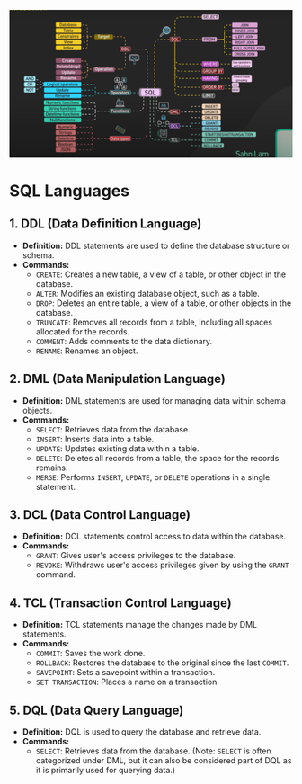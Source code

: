 ![SQL Learning roadmap](./assets/dbroadmap.png)



# SQL Languages

## 1. DDL (Data Definition Language)
- **Definition:** DDL statements are used to define the database structure or schema.
- **Commands:**
    - `CREATE`: Creates a new table, a view of a table, or other object in the database.
    - `ALTER`: Modifies an existing database object, such as a table.
    - `DROP`: Deletes an entire table, a view of a table, or other objects in the database.
    - `TRUNCATE`: Removes all records from a table, including all spaces allocated for the records.
    - `COMMENT`: Adds comments to the data dictionary.
    - `RENAME`: Renames an object.

## 2. DML (Data Manipulation Language)
- **Definition:** DML statements are used for managing data within schema objects.
- **Commands:**
    - `SELECT`: Retrieves data from the database.
    - `INSERT`: Inserts data into a table.
    - `UPDATE`: Updates existing data within a table.
    - `DELETE`: Deletes all records from a table, the space for the records remains.
    - `MERGE`: Performs `INSERT`, `UPDATE`, or `DELETE` operations in a single statement.

## 3. DCL (Data Control Language)
- **Definition:** DCL statements control access to data within the database.
- **Commands:**
    - `GRANT`: Gives user's access privileges to the database.
    - `REVOKE`: Withdraws user's access privileges given by using the `GRANT` command.

## 4. TCL (Transaction Control Language)
- **Definition:** TCL statements manage the changes made by DML statements.
- **Commands:**
    - `COMMIT`: Saves the work done.
    - `ROLLBACK`: Restores the database to the original since the last `COMMIT`.
    - `SAVEPOINT`: Sets a savepoint within a transaction.
    - `SET TRANSACTION`: Places a name on a transaction.

## 5. DQL (Data Query Language)
- **Definition:** DQL is used to query the database and retrieve data.
- **Commands:**
    - `SELECT`: Retrieves data from the database. (Note: `SELECT` is often categorized under DML, but it can also be considered part of DQL as it is primarily used for querying data.)
